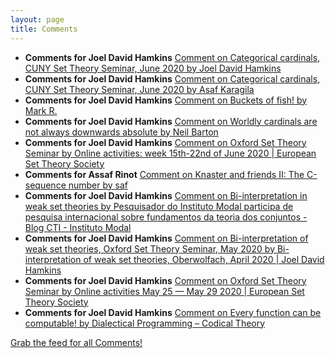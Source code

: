 ```yaml
---
layout: page
title: Comments
---
```


* **Comments for Joel David Hamkins** [Comment on Categorical cardinals, CUNY Set Theory Seminar, June 2020 by Joel David Hamkins](http://jdh.hamkins.org/categorical-cardinals-cuny-set-theory-seminar-june-2020/#comment-10910)
* **Comments for Joel David Hamkins** [Comment on Categorical cardinals, CUNY Set Theory Seminar, June 2020 by Asaf Karagila](http://jdh.hamkins.org/categorical-cardinals-cuny-set-theory-seminar-june-2020/#comment-10909)
* **Comments for Joel David Hamkins** [Comment on Buckets of fish! by Mark R.](http://jdh.hamkins.org/buckets-of-fish/#comment-10908)
* **Comments for Joel David Hamkins** [Comment on Worldly cardinals are not always downwards absolute by Neil Barton](http://jdh.hamkins.org/worldly-cardinals-are-not-always-downwards-absolute/#comment-10907)
* **Comments for Joel David Hamkins** [Comment on Oxford Set Theory Seminar by Online activities: week 15th-22nd of June 2020 \| European Set Theory Society](http://jdh.hamkins.org/oxford-set-theory-seminar/#comment-10906)
* **Comments for Assaf Rinot** [Comment on Knaster and friends II: The C-sequence number by saf](http://blog.assafrinot.com/?p=4607#comment-806)
* **Comments for Joel David Hamkins** [Comment on Bi-interpretation in weak set theories by Pesquisador do Instituto Modal participa de pesquisa internacional sobre fundamentos da teoria dos conjuntos - Blog CTI - Instituto Modal](http://jdh.hamkins.org/bi-interpretation-in-weak-set-theories/#comment-10900)
* **Comments for Joel David Hamkins** [Comment on Bi-interpretation of weak set theories, Oxford Set Theory Seminar, May 2020 by Bi-interpretation of weak set theories, Oberwolfach, April 2020 \| Joel David Hamkins](http://jdh.hamkins.org/bi-interpretation-of-weak-set-theories-oxford-set-theory-seminar-may-2020/#comment-10893)
* **Comments for Joel David Hamkins** [Comment on Oxford Set Theory Seminar by Online activities May 25 — May 29 2020 \| European Set Theory Society](http://jdh.hamkins.org/oxford-set-theory-seminar/#comment-10891)
* **Comments for Joel David Hamkins** [Comment on Every function can be computable! by Dialectical Programming – Codical Theory](http://jdh.hamkins.org/every-function-can-be-computable/#comment-10888)

[Grab the feed for all Comments!](Comments.xml)
